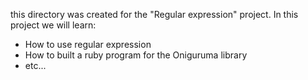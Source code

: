 this directory was created for the "Regular expression" project.
In this project we will learn:
- How to use regular expression
- How to built a ruby program for the Oniguruma library
- etc...
